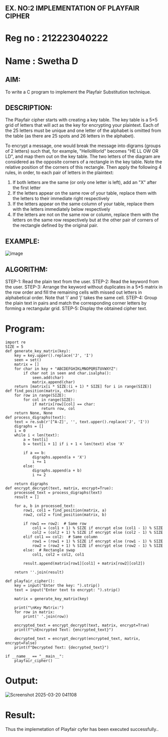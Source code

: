 ## EX. NO:2 IMPLEMENTATION OF PLAYFAIR CIPHER

# Reg no : 212223040222


# Name : Swetha D
 

## AIM:

To write a C program to implement the Playfair Substitution technique.

## DESCRIPTION:

The Playfair cipher starts with creating a key table. The key table is a 5×5 grid of letters that will act as the key for encrypting your plaintext. Each of the 25 letters must be unique and one letter of the alphabet is omitted from the table (as there are 25 spots and 26 letters in the alphabet).

To encrypt a message, one would break the message into digrams (groups of 2 letters) such that, for example, "HelloWorld" becomes "HE LL OW OR LD", and map them out on the key table. The two letters of the diagram are considered as the opposite corners of a rectangle in the key table. Note the relative position of the corners of this rectangle. Then apply the following 4 rules, in order, to each pair of letters in the plaintext:
1.	If both letters are the same (or only one letter is left), add an "X" after the first letter
2.	If the letters appear on the same row of your table, replace them with the letters to their immediate right respectively
3.	If the letters appear on the same column of your table, replace them with the letters immediately below respectively
4.	If the letters are not on the same row or column, replace them with the letters on the same row respectively but at the other pair of corners of the rectangle defined by the original pair.
## EXAMPLE:
![image](https://github.com/Hemamanigandan/EX-NO-2-/assets/149653568/e6858d4f-b122-42ba-acdb-db18ec2e9675)

 

## ALGORITHM:

STEP-1: Read the plain text from the user.
STEP-2: Read the keyword from the user.
STEP-3: Arrange the keyword without duplicates in a 5*5 matrix in the row order and fill the remaining cells with missed out letters in alphabetical order. Note that ‘i’ and ‘j’ takes the same cell.
STEP-4: Group the plain text in pairs and match the corresponding corner letters by forming a rectangular grid.
STEP-5: Display the obtained cipher text.




# Program:

```
import re
SIZE = 5
def generate_key_matrix(key):
    key = key.upper().replace('J', 'I')
    seen = set()
    matrix = []
    for char in key + "ABCDEFGHIKLMNOPQRSTUVWXYZ":
        if char not in seen and char.isalpha():
            seen.add(char)
            matrix.append(char)
    return [matrix[i * SIZE:(i + 1) * SIZE] for i in range(SIZE)]
def find_position(matrix, char):
    for row in range(SIZE):
        for col in range(SIZE):
            if matrix[row][col] == char:
                return row, col
    return None, None
def process_digraphs(text):
    text = re.sub(r'[^A-Z]', '', text.upper().replace('J', 'I'))
    digraphs = []
    i = 0
    while i < len(text):
        a = text[i]
        b = text[i + 1] if i + 1 < len(text) else 'X'
        
        if a == b:
            digraphs.append(a + 'X')
            i += 1
        else:
            digraphs.append(a + b)
            i += 2
    
    return digraphs
def encrypt_decrypt(text, matrix, encrypt=True):
    processed_text = process_digraphs(text)
    result = []
    
    for a, b in processed_text:
        row1, col1 = find_position(matrix, a)
        row2, col2 = find_position(matrix, b)
        
        if row1 == row2:  # Same row
            col1 = (col1 + 1) % SIZE if encrypt else (col1 - 1) % SIZE
            col2 = (col2 + 1) % SIZE if encrypt else (col2 - 1) % SIZE
        elif col1 == col2:  # Same column
            row1 = (row1 + 1) % SIZE if encrypt else (row1 - 1) % SIZE
            row2 = (row2 + 1) % SIZE if encrypt else (row2 - 1) % SIZE
        else:  # Rectangle swap
            col1, col2 = col2, col1
        
        result.append(matrix[row1][col1] + matrix[row2][col2])
    
    return ''.join(result)

def playfair_cipher():
    key = input("Enter the key: ").strip()
    text = input("Enter text to encrypt: ").strip()
    
    matrix = generate_key_matrix(key)
    
    print("\nKey Matrix:")
    for row in matrix:
        print(' '.join(row))
    
    encrypted_text = encrypt_decrypt(text, matrix, encrypt=True)
    print(f"\nEncrypted Text: {encrypted_text}")
    
    decrypted_text = encrypt_decrypt(encrypted_text, matrix, encrypt=False)
    print(f"Decrypted Text: {decrypted_text}")

if __name__ == "__main__":
    playfair_cipher()

```


# Output:

![Screenshot 2025-03-20 041108](https://github.com/user-attachments/assets/b012a0b2-4343-4e46-8c84-d8acc9af02d1)

# Result:

Thus the implemetation of Playfair cyfer has been executed successfully..
